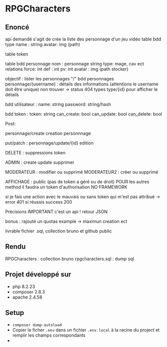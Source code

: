 # RPGCharacters

## Enoncé

api demandé   s'agit  de crée la liste  des personnage d'un jeu vidéo
table bdd type
name : string
avatar:  img (path)

table  token

table bdd personnage
nom : personnage  string
type: mage, cav ect  relations
force: int
def : int
pv: int
avatar :  img (path stocker)

objectif :  lister les personnages "/"
bdd personnages
personnage/{username} :  détails  des informations (attentions  le username doit être unique)
non  trouver -> status 404
types
type/{id}
pour afficher le détails

bdd  utilisateur :
name:   string
password: string/hash

bdd token :
token:  string
can_create: bool
can_update: bool
can_delete: bool

Post:

personnage/create
creation personnnage

put/patch :
personnage/update/{id}
edition

DELETE :  suppressions   token

ADMIN  :  create update  supprimer

MODERATEUR  : modifier  ou supprimé
MODERATEUR2 : créer ou supprimé


AFFICHAGE : public  (pas de token a géré ou de droit)
POUR les autres  method  il faudra un token d'authorisation
NO FRAMEWORK

si je fais une action  avec le mauvais  ou sans  token qui m'est pas attribué -> error 401
si  réussis  success 200

Précisions  IMPORTANT  c'est  un api  !  retour  JSON

bonus :  rajouté  un quotas  example  ->  maximun  creation  ect 

livrable fichier .sql, collection bruno et github public

## Rendu

RPGCharacters : collection bruno
rpgcharacters.sql : dump sql

## Projet développé sur

- php 8.2.23
- composer 2.8.3
- apache 2.4.58

## Setup

- ``composer dump-autoload``
- Copier le ficher ``.env`` dans un fichier ``.env.local`` à la racine du project et remplir les champs correspondants
- 